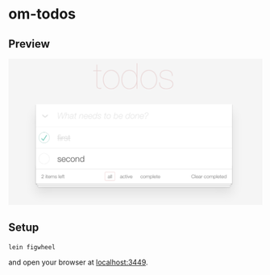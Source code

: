 # om-todos

## Preview

![preview image](/preview.png)

## Setup

```
lein figwheel
```

and open your browser at [localhost:3449](http://localhost:3449/).
